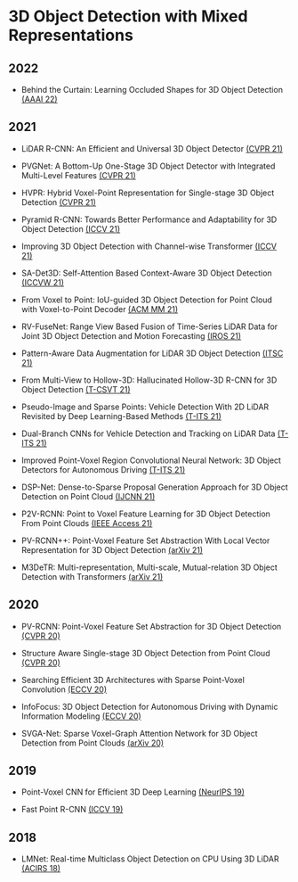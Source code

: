 # 3D Object Detection with Mixed Representations

## 2022

- Behind the Curtain: Learning Occluded Shapes for 3D Object Detection [(AAAI 22)](https://arxiv.org/pdf/2112.02205.pdf)

## 2021

- LiDAR R-CNN: An Efficient and Universal 3D Object Detector [(CVPR 21)](https://openaccess.thecvf.com/content/CVPR2021/papers/Li_LiDAR_R-CNN_An_Efficient_and_Universal_3D_Object_Detector_CVPR_2021_paper.pdf)

- PVGNet: A Bottom-Up One-Stage 3D Object Detector with Integrated Multi-Level Features [(CVPR 21)](https://openaccess.thecvf.com/content/CVPR2021/papers/Miao_PVGNet_A_Bottom-Up_One-Stage_3D_Object_Detector_With_Integrated_Multi-Level_CVPR_2021_paper.pdf)

- HVPR: Hybrid Voxel-Point Representation for Single-stage 3D Object Detection [(CVPR 21)](https://openaccess.thecvf.com/content/CVPR2021/papers/Noh_HVPR_Hybrid_Voxel-Point_Representation_for_Single-Stage_3D_Object_Detection_CVPR_2021_paper.pdf)

- Pyramid R-CNN: Towards Better Performance and Adaptability for 3D Object Detection [(ICCV 21)](https://openaccess.thecvf.com/content/ICCV2021/papers/Mao_Pyramid_R-CNN_Towards_Better_Performance_and_Adaptability_for_3D_Object_ICCV_2021_paper.pdf)

- Improving 3D Object Detection with Channel-wise Transformer [(ICCV 21)](https://openaccess.thecvf.com/content/ICCV2021/papers/Sheng_Improving_3D_Object_Detection_With_Channel-Wise_Transformer_ICCV_2021_paper.pdf)

- SA-Det3D: Self-Attention Based Context-Aware 3D Object Detection [(ICCVW 21)](https://arxiv.org/pdf/2101.02672.pdf)

- From Voxel to Point: IoU-guided 3D Object Detection for Point Cloud with Voxel-to-Point Decoder [(ACM MM 21)](https://dl.acm.org/doi/pdf/10.1145/3474085.3475314)

- RV-FuseNet: Range View Based Fusion of Time-Series LiDAR Data for Joint 3D Object Detection and Motion Forecasting [(IROS 21)](https://arxiv.org/pdf/2005.10863.pdf)

- Pattern-Aware Data Augmentation for LiDAR 3D Object Detection [(ITSC 21)](https://arxiv.org/pdf/2112.00050.pdf)

- From Multi-View to Hollow-3D: Hallucinated Hollow-3D R-CNN for 3D Object Detection [(T-CSVT 21)](https://ieeexplore.ieee.org/stamp/stamp.jsp?arnumber=9500203)

- Pseudo-Image and Sparse Points: Vehicle Detection With 2D LiDAR Revisited by Deep Learning-Based Methods [(T-ITS 21)](https://ieeexplore.ieee.org/stamp/stamp.jsp?arnumber=9152088)

- Dual-Branch CNNs for Vehicle Detection and Tracking on LiDAR Data [(T-ITS 21)](https://ieeexplore.ieee.org/stamp/stamp.jsp?arnumber=9142426)

- Improved Point-Voxel Region Convolutional Neural Network: 3D Object Detectors for Autonomous Driving [(T-ITS 21)](https://ieeexplore.ieee.org/stamp/stamp.jsp?arnumber=9440849)

- DSP-Net: Dense-to-Sparse Proposal Generation Approach for 3D Object Detection on Point Cloud [(IJCNN 21)](https://ieeexplore.ieee.org/stamp/stamp.jsp?arnumber=9534412)

- P2V-RCNN: Point to Voxel Feature Learning for 3D Object Detection From Point Clouds [(IEEE Access 21)](https://ieeexplore.ieee.org/stamp/stamp.jsp?arnumber=9474438)

- PV-RCNN++: Point-Voxel Feature Set Abstraction With Local Vector Representation for 3D Object Detection [(arXiv 21)](https://arxiv.org/pdf/2102.00463.pdf)

- M3DeTR: Multi-representation, Multi-scale, Mutual-relation 3D Object Detection with Transformers [(arXiv 21)](https://arxiv.org/pdf/2104.11896.pdf)

## 2020

- PV-RCNN: Point-Voxel Feature Set Abstraction for 3D Object Detection [(CVPR 20)](https://openaccess.thecvf.com/content_CVPR_2020/papers/Shi_PV-RCNN_Point-Voxel_Feature_Set_Abstraction_for_3D_Object_Detection_CVPR_2020_paper.pdf)

- Structure Aware Single-stage 3D Object Detection from Point Cloud [(CVPR 20)](https://openaccess.thecvf.com/content_CVPR_2020/papers/He_Structure_Aware_Single-Stage_3D_Object_Detection_From_Point_Cloud_CVPR_2020_paper.pdf)

- Searching Efficient 3D Architectures with Sparse Point-Voxel Convolution [(ECCV 20)](http://www.ecva.net/papers/eccv_2020/papers_ECCV/papers/123730681.pdf)

- InfoFocus: 3D Object Detection for Autonomous Driving with Dynamic Information Modeling [(ECCV 20)](https://arxiv.org/pdf/2007.08556.pdf)

- SVGA-Net: Sparse Voxel-Graph Attention Network for 3D Object Detection from Point Clouds [(arXiv 20)](https://arxiv.org/pdf/2006.04043.pdf)

## 2019

- Point-Voxel CNN for Efficient 3D Deep Learning [(NeurIPS 19)](https://proceedings.neurips.cc/paper/2019/file/5737034557ef5b8c02c0e46513b98f90-Paper.pdf)

- Fast Point R-CNN [(ICCV 19)](https://openaccess.thecvf.com/content_ICCV_2019/papers/Chen_Fast_Point_R-CNN_ICCV_2019_paper.pdf)

## 2018

- LMNet: Real-time Multiclass Object Detection on CPU Using 3D LiDAR [(ACIRS 18)](https://ieeexplore.ieee.org/stamp/stamp.jsp?arnumber=8467245)